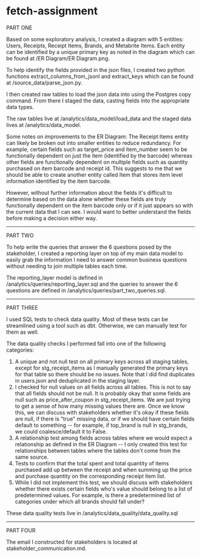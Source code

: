 # fetch-assignment

PART ONE

Based on some exploratory analysis, I created a diagram with 5 entities: Users, Receipts, Receipt Items, Brands, and Metabrite Items. Each entity can be identified by a unique primary key as noted in the diagram which can be found at /ER Diagram/ER Diagram.png.

To help identify the fields provided in the json files, I created two python functions extract_columns_from_jsonl and extract_keys which can be found at /source_data/parse_json.py.

I then created raw tables to load the json data into using the Postgres copy command. From there I staged the data, casting fields into the appropriate data types.

The raw tables live at /analytics/data_model/load_data and the staged data lives at /analytics/data_model.

Some notes on improvements to the ER Diagram:
The Receipt Items entity can likely be broken out into smaller entities to reduce redundancy. For example, certain fields such as target_price and item_number seem to be functionally dependent on just the item (identified by the barcode) whereas other fields are functionally dependent on multiple fields such as quantity purchased on item barcode and receipt id. This suggests to me that we should be able to create another entity called Item that stores item level information identified by the item barcode.

However, without further information about the fields it's difficult to determine based on the data alone whether these fields are truly functionally dependent on the item barcode only or if it just appears so with the current data that I can see. I would want to better understand the fields before making a decision either way.



------------------------------------------------------
PART TWO

To help write the queries that answer the 6 questions posed by the stakeholder, I created a reporting layer on top of my main data model to easily grab the information I need to answer common business questions without needing to join multiple tables each time.

The reporting_layer model is defined in /analytics/queries/reporting_layer.sql and the queries to answer the 6 questions are defined in /analytics/queries/part_two_queries.sql.



------------------------------------------------------
PART THREE

I used SQL tests to check data quality. Most of these tests can be streamlined using a tool such as dbt. Otherwise, we can manually test for them as well.

The data quality checks I performed fall into one of the following categories:
1. A unique and not null test on all primary keys across all staging tables, except for stg_receipt_items as I manually generated the primary keys for that table so there should be no issues. Note that I did find duplicates in users.json and deduplicated in the staging layer.
2. I checked for null values on all fields across all tables. This is not to say that all fields should not be null. It is probably okay that some fields are null such as price_after_coupon in stg_receipt_items. We are just trying to get a sense of how many missing values there are. Once we know this, we can discuss with stakeholders whether it's okay if these fields are null, if there is "true" missing data, or if we should have certain fields default to something -- for example, if top_brand is null in stg_brands, we could coalesce/default it to False.
3. A relationship test among fields across tables where we would expect a relationship as defined in the ER Diagram -- I only created this test for relationships between tables where the tables don't come from the same source.
4. Tests to confirm that the total spent and total quantity of items purchased add up between the receipt and when summing up the price and purchase quantity on the corresponding receipt item list.
5. While I did not implement this test, we should discuss with stakeholders whether there exists certain fields who's value should belong to a list of predetermined values. For example, is there a predetermined list of categories under which all brands should fall under?

These data quality tests live in /analytics/data_quality/data_quality.sql



------------------------------------------------------
PART FOUR

The email I constructed for stakeholders is located at stakeholder_communication.md.